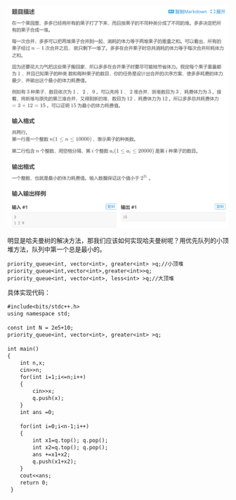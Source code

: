 
![](attachments/合并果子（哈夫曼树的具体实现，优先队列%20stl库）_image_0.png)


明显是哈夫曼树的解决方法，那我们应该如何实现哈夫曼树呢？用优先队列的小顶堆方法，队列中第一个总是最小的。

```
priority_queue<int, vector<int>, greater<int> >q;//小顶堆 priority_queue<int,vector<int>,greater<int>>q;
priority_queue<int, vector<int>, less<int> >q;//大顶堆
```


具体实现代码：
```
#include<bits/stdc++.h>
using namespace std;

const int N = 2e5+10;
priority_queue<int, vector<int>, greater<int> >q;

int main()
{	
	int n,x;
	cin>>n;
	for(int i=1;i<=n;i++)
	{
		cin>>x;
		q.push(x);
	}
	int ans =0;
 	
	for(int i=0;i<n-1;i++)
	{
		int x1=q.top(); q.pop();
		int x2=q.top(); q.pop();
		ans +=x1+x2;
		q.push(x1+x2);
	}
	cout<<ans;
	return 0;
 } 
```
